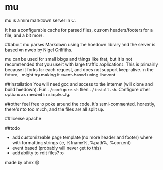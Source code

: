 # mu
mu is a mini markdown server in C.

It has a configurable cache for parsed files, custom headers/footers for a file, and a bit more.

##about
mu parses Markdown using the hoedown library and the server is based on nweb by Nigel Griffiths.

mu can be used for small blogs and things like that, but it is not recommended that you use it with large traffic applications. This is primairly because it forks for each request, and does not support keep-alive. In the future, I might try making it event-based using libevent.

##installation
You will need gcc and access to the internet (will clone and build hoedown). Run ```./configure.sh``` then ```./install.sh```. Configure other options as needed in simple.cfg.

##other
feel free to poke around the code. it's semi-commented. honestly, there's nto too much, and the files are all split up.

##license
apache

##todo
 - add customizeable page template (no more header and footer) where with formatting strings (ie, %fname%, %path%, %content)
 - event based (probably will never get to this)
 - add ability to edit files? :o

made by ohnx :smile:
